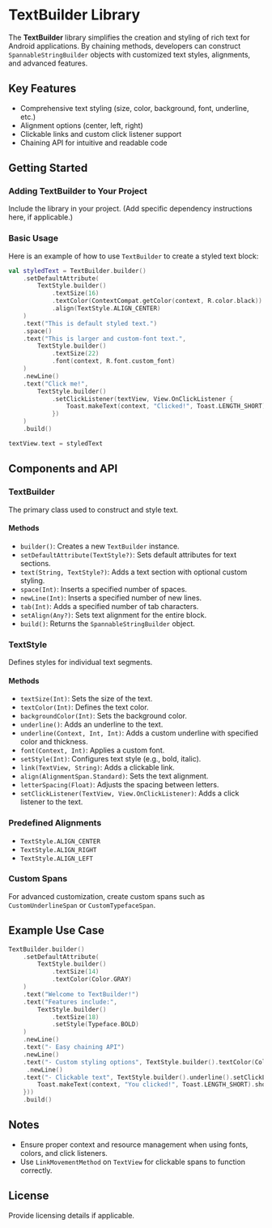 # TextBuilder Library
The **TextBuilder** library simplifies the creation and styling of rich text for Android applications. By chaining methods, developers can construct `SpannableStringBuilder` objects with customized text styles, alignments, and advanced features.

## Key Features

- Comprehensive text styling (size, color, background, font, underline, etc.)
- Alignment options (center, left, right)
- Clickable links and custom click listener support
- Chaining API for intuitive and readable code

## Getting Started

### Adding TextBuilder to Your Project

Include the library in your project. (Add specific dependency instructions here, if applicable.)

### Basic Usage

Here is an example of how to use `TextBuilder` to create a styled text block:

```kotlin
val styledText = TextBuilder.builder()
    .setDefaultAttribute(
        TextStyle.builder()
            .textSize(16)
            .textColor(ContextCompat.getColor(context, R.color.black))
            .align(TextStyle.ALIGN_CENTER)
    )
    .text("This is default styled text.")
    .space()
    .text("This is larger and custom-font text.",
        TextStyle.builder()
            .textSize(22)
            .font(context, R.font.custom_font)
    )
    .newLine()
    .text("Click me!",
        TextStyle.builder()
            .setClickListener(textView, View.OnClickListener {
                Toast.makeText(context, "Clicked!", Toast.LENGTH_SHORT).show()
            })
    )
    .build()

textView.text = styledText
```

## Components and API

### TextBuilder

The primary class used to construct and style text.

#### Methods

- `builder()`: Creates a new `TextBuilder` instance.
- `setDefaultAttribute(TextStyle?)`: Sets default attributes for text sections.
- `text(String, TextStyle?)`: Adds a text section with optional custom styling.
- `space(Int)`: Inserts a specified number of spaces.
- `newLine(Int)`: Inserts a specified number of new lines.
- `tab(Int)`: Adds a specified number of tab characters.
- `setAlign(Any?)`: Sets text alignment for the entire block.
- `build()`: Returns the `SpannableStringBuilder` object.

### TextStyle

Defines styles for individual text segments.

#### Methods

- `textSize(Int)`: Sets the size of the text.
- `textColor(Int)`: Defines the text color.
- `backgroundColor(Int)`: Sets the background color.
- `underline()`: Adds an underline to the text.
- `underline(Context, Int, Int)`: Adds a custom underline with specified color and thickness.
- `font(Context, Int)`: Applies a custom font.
- `setStyle(Int)`: Configures text style (e.g., bold, italic).
- `link(TextView, String)`: Adds a clickable link.
- `align(AlignmentSpan.Standard)`: Sets the text alignment.
- `letterSpacing(Float)`: Adjusts the spacing between letters.
- `setClickListener(TextView, View.OnClickListener)`: Adds a click listener to the text.

### Predefined Alignments

- `TextStyle.ALIGN_CENTER`
- `TextStyle.ALIGN_RIGHT`
- `TextStyle.ALIGN_LEFT`

### Custom Spans

For advanced customization, create custom spans such as `CustomUnderlineSpan` or `CustomTypefaceSpan`.

## Example Use Case

```kotlin
TextBuilder.builder()
    .setDefaultAttribute(
        TextStyle.builder()
            .textSize(14)
            .textColor(Color.GRAY)
    )
    .text("Welcome to TextBuilder!")
    .text("Features include:",
        TextStyle.builder()
            .textSize(18)
            .setStyle(Typeface.BOLD)
    )
    .newLine()
    .text("- Easy chaining API")
    .newLine()  
    .text("- Custom styling options", TextStyle.builder().textColor(Color.BLUE))
     .newLine()  
    .text("- Clickable text", TextStyle.builder().underline().setClickListener(textView, View.OnClickListener {
        Toast.makeText(context, "You clicked!", Toast.LENGTH_SHORT).show()
    }))
    .build()
```

## Notes

- Ensure proper context and resource management when using fonts, colors, and click listeners.
- Use `LinkMovementMethod` on `TextView` for clickable spans to function correctly.

## License

Provide licensing details if applicable.

